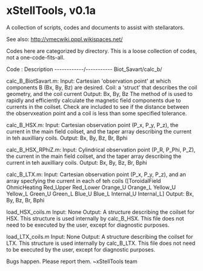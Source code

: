 # xStellTools, v0.1a

A collection of scripts, codes and documents to assist with stellarators.

See also: http://vmecwiki.pppl.wikispaces.net/

Codes here are categorized by directory. 
This is a loose collection of codes, not a one-code-fits-all. 

Code : Description
------------/-----------
Biot_Savart/calc_b/

calc_B_BiotSavart.m:
    Input: Cartesian 'observation point' at which components B (Bx, By, Bz) are desired. Coil: a 'struct' that describes the coil geometry, and the coil current
    Output: Bx, By, Bz
    The method of <ref goes here> is used to rapidly and efficiently calculate the magnetic field components due to currents in the coilset. Check are included to see if the distance between the observxeation point and a coil is less than some specified tolerance.

calc_B_HSX.m:
    Input: Cartesian observation point (P_x, P_y, P_z), the current in the main field coilset, and the taper array describing the current in teh auxilliary coils.
    Output: Bx, By, Bz, Br, Bphi

calc_B_HSX_RPhiZ.m:
    Input: Cylindrical observation point (P_R, P_Phi, P_Z), the current in the main field coilset, and the taper array describing the current in teh auxilliary coils.
    Output: Bx, By, Bz, Br, Bphi

calc_B_LTX.m:
    Input: Cartesian observation point (P_x, P_y, P_z), and an array specfying the current in each of teh coils ([ToroidalField OhmicHeating Red_Upper Red_Lower Orange_U Orange_L Yellow_U Yellow_L Green_U Green_L Blue_U Blue_L Internal_U Internal_L]
    Output: Bx, By, Bz, Br, Bphi

load_HSX_coils.m
    Input: None
    Output: A structure describing the coilset for HSX. This structure is used internally by calc_B_HSX. This file does not need to be executed by the user, except for diagnostic purposes.

load_LTX_coils.m
    Input: None
    Output: A structure describing the coilset for LTX. This structure is used internally by calc_B_LTX. This file does not need to be executed by the user, except for diagnostic purposes.

Bugs happen. Please report them.
~xStellTools team
